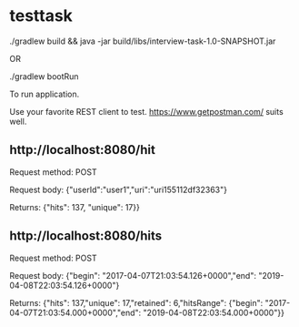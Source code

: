 # testtask

./gradlew build && java -jar build/libs/interview-task-1.0-SNAPSHOT.jar

OR

./gradlew bootRun

To run application.

Use your favorite REST client to test. https://www.getpostman.com/ suits well.



http://localhost:8080/hit
--------------------------
Request method: POST

Request body: {"userId":"user1","uri":"uri155112df32363"}

Returns: {"hits": 137, "unique": 17}}


http://localhost:8080/hits
--------------------------
Request method: POST

Request body: {"begin": "2017-04-07T21:03:54.126+0000","end": "2019-04-08T22:03:54.126+0000"}

Returns: {"hits": 137,"unique": 17,"retained": 6,"hitsRange": {"begin": "2017-04-07T21:03:54.000+0000","end": "2019-04-08T22:03:54.000+0000"}}